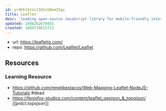 ```yaml
---
id: yrdhhlbtni1102v58wm25qx
title: Leaflet
desc: 'leading open-source JavaScript library for mobile-friendly interactive maps'
updated: 1698262670455
created: 1694718615713
---
```


- url: https://leafletjs.com/
- repo: https://github.com/Leaflet/Leaflet

## Resources

### Learning Resource

- https://github.com/renelikestacos/Web-Mapping-Leaflet-NodeJS-Tutorials #dead
- https://fenixfox-studios.com/content/leaflet_geojson_&_topojson/ [[prdct.topojson]]